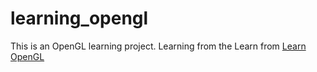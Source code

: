 # learning_opengl
This is an OpenGL learning project. Learning from the Learn from [Learn OpenGL](https://learnopengl.com/)
